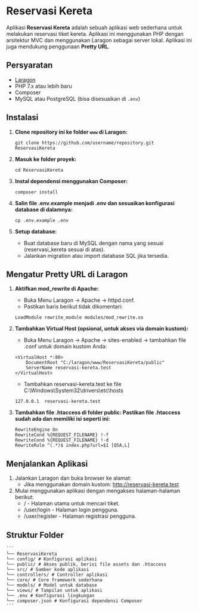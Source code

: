# Reservasi Kereta

Aplikasi **Reservasi Kereta** adalah sebuah aplikasi web sederhana untuk melakukan reservasi tiket kereta. Aplikasi ini menggunakan PHP dengan arsitektur MVC dan menggunakan Laragon sebagai server lokal. Aplikasi ini juga mendukung penggunaan **Pretty URL**.

## Persyaratan

- [Laragon](https://laragon.org/download/)
- PHP 7.x atau lebih baru
- Composer
- MySQL atau PostgreSQL (bisa disesuaikan di `.env`)

## Instalasi

1. **Clone repository ini ke folder `www` di Laragon:**
   ```
   git clone https://github.com/username/repository.git ReservasiKereta
   ```
2. **Masuk ke folder proyek:**
   ```
   cd ReservasiKereta
   ```
3. **Instal dependensi menggunakan Composer:**
   ```
   composer install
   ```
4. **Salin file .env.example menjadi .env dan sesuaikan konfigurasi database di dalamnya:**

   ```
   cp .env.example .env

   ```

5. **Setup database:**
   - Buat database baru di MySQL dengan nama yang sesuai (reservasi_kereta sesuai di atas).
   - Jalankan migration atau import database SQL jika tersedia.

## Mengatur Pretty URL di Laragon

1. **Aktifkan mod_rewrite di Apache:**
   - Buka Menu Laragon → Apache → httpd.conf.
   - Pastikan baris berikut tidak dikomentari:
   ```
   LoadModule rewrite_module modules/mod_rewrite.so
   ```
2. **Tambahkan Virtual Host (opsional, untuk akses via domain kustom):**

   - Buka Menu Laragon → Apache → sites-enabled → tambahkan file .conf untuk domain kustom Anda:

   ```
   <VirtualHost *:80>
       DocumentRoot "C:/laragon/www/ReservasiKereta/public"
       ServerName reservasi-kereta.test
   </VirtualHost>
   ```

   - Tambahkan reservasi-kereta.test ke file C:\Windows\System32\drivers\etc\hosts

   ```
   127.0.0.1  reservasi-kereta.test

   ```

3. **Tambahkan file .htaccess di folder public: Pastikan file .htaccess sudah ada dan memiliki isi seperti ini:**
   ```
   RewriteEngine On
   RewriteCond %{REQUEST_FILENAME} !-f
   RewriteCond %{REQUEST_FILENAME} !-d
   RewriteRule ^(.*)$ index.php?url=$1 [QSA,L]
   ```

## Menjalankan Aplikasi

1. Jalankan Laragon dan buka browser ke alamat:
   - Jika menggunakan domain kustom: http://reservasi-kereta.test
2. Mulai menggunakan aplikasi dengan mengakses halaman-halaman berikut:
   - / - Halaman utama untuk mencari tiket.
   - /user/login - Halaman login pengguna.
   - /user/register - Halaman registrasi pengguna.

## Struktur Folder

    ```
    └── ReservasiKereta
    └── config/ # Konfigurasi aplikasi
    └── public/ # Akses publik, berisi file assets dan .htaccess
    └── src/ # Sumber kode aplikasi
    └── controllers/ # Controller aplikasi
    └── core/ # Core framework sederhana
    └── models/ # Model untuk database
    └── views/ # Tampilan untuk aplikasi
    └── .env # Konfigurasi lingkungan
    └── composer.json # Konfigurasi dependensi Composer
    ```
